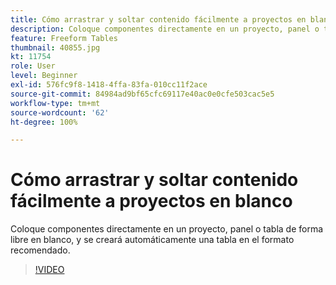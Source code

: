 ```yaml
---
title: Cómo arrastrar y soltar contenido fácilmente a proyectos en blanco
description: Coloque componentes directamente en un proyecto, panel o tabla de forma libre en blanco, y se creará automáticamente una tabla en el formato recomendado.
feature: Freeform Tables
thumbnail: 40855.jpg
kt: 11754
role: User
level: Beginner
exl-id: 576fc9f8-1418-4ffa-83fa-010cc11f2ace
source-git-commit: 84984ad9bf65cfc69117e40ac0e0cfe503cac5e5
workflow-type: tm+mt
source-wordcount: '62'
ht-degree: 100%

---
```


# Cómo arrastrar y soltar contenido fácilmente a proyectos en blanco

Coloque componentes directamente en un proyecto, panel o tabla de forma libre en blanco, y se creará automáticamente una tabla en el formato recomendado.

>[!VIDEO](https://video.tv.adobe.com/v/3418549/?quality=12&learn=on&captions=spa)
